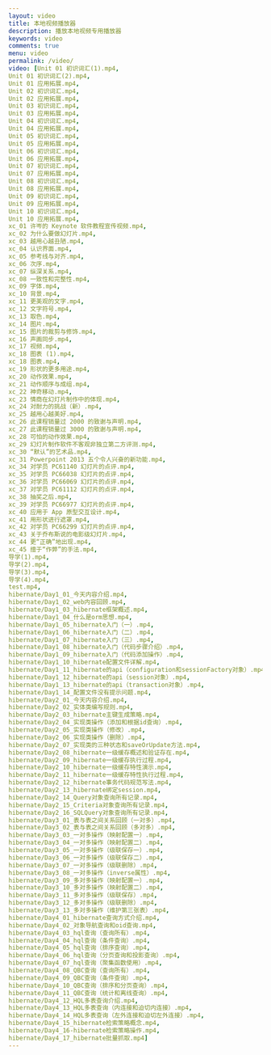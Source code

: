 ```yaml
---
layout: video
title: 本地视频播放器
description: 播放本地视频专用播放器
keywords: video
comments: true
menu: video
permalink: /video/
video: [Unit 01 初识词汇(1).mp4,
Unit 01 初识词汇(2).mp4,
Unit 01 应用拓展.mp4,
Unit 02 初识词汇.mp4,
Unit 02 应用拓展.mp4,
Unit 03 初识词汇.mp4,
Unit 03 应用拓展.mp4,
Unit 04 初识词汇.mp4,
Unit 04 应用拓展.mp4,
Unit 05 初识词汇.mp4,
Unit 05 应用拓展.mp4,
Unit 06 初识词汇.mp4,
Unit 06 应用拓展.mp4,
Unit 07 初识词汇.mp4,
Unit 07 应用拓展.mp4,
Unit 08 初识词汇.mp4,
Unit 08 应用拓展.mp4,
Unit 09 初识词汇.mp4,
Unit 09 应用拓展.mp4,
Unit 10 初识词汇.mp4,
Unit 10 应用拓展.mp4,
xc_01 许岑的 Keynote 软件教程宣传视频.mp4,
xc_02 为什么要做幻灯片.mp4,
xc_03 越用心越丑陋.mp4,
xc_04 认识界面.mp4,
xc_05 参考线与对齐.mp4,
xc_06 次序.mp4,
xc_07 纵深关系.mp4,
xc_08 一致性和完整性.mp4,
xc_09 字体.mp4,
xc_10 背景.mp4,
xc_11 更美观的文字.mp4,
xc_12 文字符号.mp4,
xc_13 取色.mp4,
xc_14 图片.mp4,
xc_15 图片的裁剪与修饰.mp4,
xc_16 声画同步.mp4,
xc_17 视频.mp4,
xc_18 图表 (1).mp4,
xc_18 图表.mp4,
xc_19 形状的更多用途.mp4,
xc_20 动作效果.mp4,
xc_21 动作顺序与成组.mp4,
xc_22 神奇移动.mp4,
xc_23 情商在幻灯片制作中的体现.mp4,
xc_24 对耐力的挑战（新）.mp4,
xc_25 越用心越美好.mp4,
xc_26 此课程销量过 2000 的致谢与声明.mp4,
xc_27 此课程销量过 3000 的致谢与声明.mp4,
xc_28 可怕的动作效果.mp4,
xc_29 幻灯片制作软件不客观非独立第二方评测.mp4,
xc_30 “默认”的艺术品.mp4,
xc_31 Powerpoint 2013 五个令人兴奋的新功能.mp4,
xc_34 对学员 PC61140 幻灯片的点评.mp4,
xc_35 对学员 PC66038 幻灯片的点评.mp4,
xc_36 对学员 PC66069 幻灯片的点评.mp4,
xc_37 对学员 PC61112 幻灯片的点评.mp4,
xc_38 抽奖之后.mp4,
xc_39 对学员 PC66977 幻灯片的点评.mp4,
xc_40 应用于 App 原型交互设计.mp4,
xc_41 用形状进行遮罩.mp4,
xc_42 对学员 PC66299 幻灯片的点评.mp4,
xc_43 关于乔布斯说的电影级幻灯片.mp4,
xc_44 更“正确”地出现.mp4,
xc_45 擅于“作弊”的手法.mp4,
导学(1).mp4,
导学(2).mp4,
导学(3).mp4,
导学(4).mp4,
test.mp4,
hibernate/Day1_01_今天内容介绍.mp4,
hibernate/Day1_02_web内容回顾.mp4,
hibernate/Day1_03_hibernate框架概述.mp4,
hibernate/Day1_04_什么是orm思想.mp4,
hibernate/Day1_05_hibernate入门（一）.mp4,
hibernate/Day1_06_hibernate入门（二）.mp4,
hibernate/Day1_07_hibernate入门（三）.mp4,
hibernate/Day1_08_hibernate入门（代码步骤介绍）.mp4,
hibernate/Day1_09_hibernate入门（代码添加操作）.mp4,
hibernate/Day1_10_hibernate配置文件详解.mp4,
hibernate/Day1_11_hibernate的api（configuration和sessionFactory对象）.mp4,
hibernate/Day1_12_hibernate的api（session对象）.mp4,
hibernate/Day1_13_hibernate的api（transaction对象）.mp4,
hibernate/Day1_14_配置文件没有提示问题.mp4,
hibernate/Day2_01_今天内容介绍.mp4,
hibernate/Day2_02_实体类编写规则.mp4,
hibernate/Day2_03_hibernate主键生成策略.mp4,
hibernate/Day2_04_实现类操作（添加和根据id查询）.mp4,
hibernate/Day2_05_实现类操作（修改）.mp4,
hibernate/Day2_06_实现类操作（删除）.mp4,
hibernate/Day2_07_实现类的三种状态和saveOrUpdate方法.mp4,
hibernate/Day2_08_hibernate一级缓存概述和验证存在.mp4,
hibernate/Day2_09_hibernate一级缓存执行过程.mp4,
hibernate/Day2_10_hibernate一级缓存特性演示.mp4,
hibernate/Day2_11_hibernate一级缓存特性执行过程.mp4,
hibernate/Day2_12_hibernate事务代码规范写法.mp4,
hibernate/Day2_13_hibernate绑定session.mp4,
hibernate/Day2_14_Query对象查询所有记录.mp4,
hibernate/Day2_15_Criteria对象查询所有记录.mp4,
hibernate/Day2_16_SQLQuery对象查询所有记录.mp4,
hibernate/Day3_01_表与表之间关系回顾（一对多）.mp4,
hibernate/Day3_02_表与表之间关系回顾（多对多）.mp4,
hibernate/Day3_03_一对多操作（映射配置一）.mp4,
hibernate/Day3_04_一对多操作（映射配置二）.mp4,
hibernate/Day3_05_一对多操作（级联保存一）.mp4,
hibernate/Day3_06_一对多操作（级联保存二）.mp4,
hibernate/Day3_07_一对多操作（级联删除）.mp4,
hibernate/Day3_08_一对多操作（inverse属性）.mp4,
hibernate/Day3_09_多对多操作（映射配置一）.mp4,
hibernate/Day3_10_多对多操作（映射配置二）.mp4,
hibernate/Day3_11_多对多操作（级联保存）.mp4,
hibernate/Day3_12_多对多操作（级联删除）.mp4,
hibernate/Day3_13_多对多操作（维护第三张表）.mp4,
hibernate/Day4_01_hibernate查询方式介绍.mp4,
hibernate/Day4_02_对象导航查询和oid查询.mp4,
hibernate/Day4_03_hql查询（查询所有）.mp4,
hibernate/Day4_04_hql查询（条件查询）.mp4,
hibernate/Day4_05_hql查询（排序查询）.mp4,
hibernate/Day4_06_hql查询（分页查询和投影查询）.mp4,
hibernate/Day4_07_hql查询（聚集函数使用）.mp4,
hibernate/Day4_08_QBC查询（查询所有）.mp4,
hibernate/Day4_09_QBC查询（条件查询）.mp4,
hibernate/Day4_10_QBC查询（排序和分页查询）.mp4,
hibernate/Day4_11_QBC查询（统计和离线查询）.mp4,
hibernate/Day4_12_HQL多表查询介绍.mp4,
hibernate/Day4_13_HQL多表查询（内连接和迫切内连接）.mp4,
hibernate/Day4_14_HQL多表查询（左外连接和迫切左外连接）.mp4,
hibernate/Day4_15_hibernate检索策略概念.mp4,
hibernate/Day4_16-hibernate检索策略操作.mp4,
hibernate/Day4_17_hibernate批量抓取.mp4]
---
```


